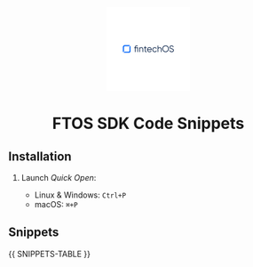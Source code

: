 <p align="center">
    <p align="center">
        <img width="150" height="150" src="../images/logo_whitebg.jpg" alt="Logo" />
    </p>
    <h1 align="center"><b>FTOS SDK Code Snippets</b></h1>
</p>

## Installation

1. Launch _Quick Open_:

   - Linux & Windows: `Ctrl+P`
   - macOS: `⌘+P`

## Snippets

{{ SNIPPETS-TABLE }}
